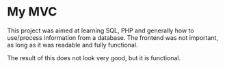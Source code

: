 <!-- # Web Arcade
This project contains a simple webbased arcade. It's build as a first year software developer project. The new developers will learn working with backend technologies like PHP and MySql to create the basic backend setup. And they will use javascript together with HTML and css to create the interface and games.

## Prerequisite
To work on this project we expect you to have a mid-level understanding of PHP and javascript. You should also be familiar with Xampp and SQL.

## Getting started
To get started simply clone the repo and follow the instructions below.

1. Setup database:

	first you will need to setup the database, to do this simple go to the phpMyAdmin console and use the provided sql script to create you database. 
	
	*script can be found in the sql directory in the root of the project*

2. Running the project:

	To run the project make sure that the repository is located in the Xampp > htdocs directory. Start the Xampp Apache and MySql servers and use a browser to navigate to the root of the project.

3. Login:

	The project already contain a working login system. The createDB script should have created one user for testing purposes. To login with this user use the following credentials:
	
	- Username: dev
	- Password: 1234

  -->

# My MVC
This project was aimed at learning SQL, PHP and generally how to use/process information from a database. The frontend was not important, as long as it was readable and fully functional.

The result of this does not look very good, but it is functional.